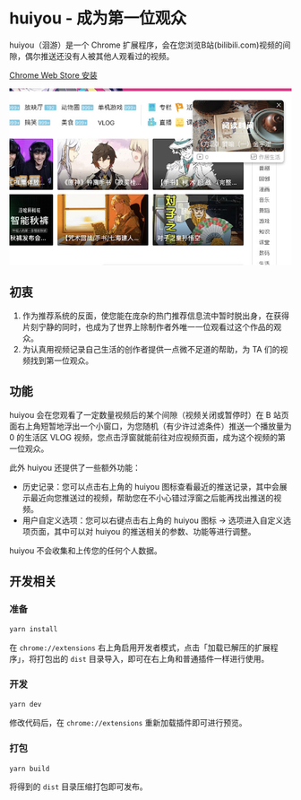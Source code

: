 # huiyou - 成为第一位观众

huiyou（洄游）是一个 Chrome 扩展程序，会在您浏览B站(bilibili.com)视频的间隙，偶尔推送还没有人被其他人观看过的视频。

[Chrome Web Store 安装](https://chrome.google.com/webstore/detail/huiyou/gddhijfllpcfllahgnkdanllecbcilph)

![preview](https://github.com/CLDXiang/huiyou.js/blob/main/docs/img/huiyou.jpg?raw=true)

## 初衷

1. 作为推荐系统的反面，使您能在庞杂的热门推荐信息流中暂时脱出身，在获得片刻宁静的同时，也成为了世界上除制作者外唯一一位观看过这个作品的观众。
2. 为认真用视频记录自己生活的创作者提供一点微不足道的帮助，为 TA 们的视频找到第一位观众。

## 功能

huiyou 会在您观看了一定数量视频后的某个间隙（视频关闭或暂停时）在 B 站页面右上角短暂地浮出一个小窗口，为您随机（有少许过滤条件）推送一个播放量为 0 的生活区 VLOG 视频，您点击浮窗就能前往对应视频页面，成为这个视频的第一位观众。

此外 huiyou 还提供了一些额外功能：

- 历史记录：您可以点击右上角的 huiyou 图标查看最近的推送记录，其中会展示最近向您推送过的视频，帮助您在不小心错过浮窗之后能再找出推送的视频。
- 用户自定义选项：您可以右键点击右上角的 huiyou 图标 -> 选项进入自定义选项页面，其中可以对 huiyou 的推送相关的参数、功能等进行调整。

huiyou 不会收集和上传您的任何个人数据。

## 开发相关

### 准备

```sh
yarn install
```

在 `chrome://extensions` 右上角启用开发者模式，点击「加载已解压的扩展程序」，将打包出的 `dist` 目录导入，即可在右上角和普通插件一样进行使用。

### 开发

```sh
yarn dev
```

修改代码后，在 `chrome://extensions` 重新加载插件即可进行预览。

### 打包

```sh
yarn build
```

将得到的 `dist` 目录压缩打包即可发布。
